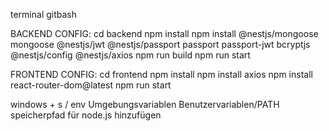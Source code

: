 terminal gitbash

BACKEND CONFIG:
cd backend
npm install
npm install @nestjs/mongoose mongoose @nestjs/jwt @nestjs/passport passport passport-jwt bcryptjs @nestjs/config @nestjs/axios
npm run build
npm run start

FRONTEND CONFIG:
cd frontend 
npm install
npm install axios
npm install react-router-dom@latest
npm run start

windows + s / env
Umgebungsvariablen
Benutzervariablen/PATH
speicherpfad für node.js hinzufügen
